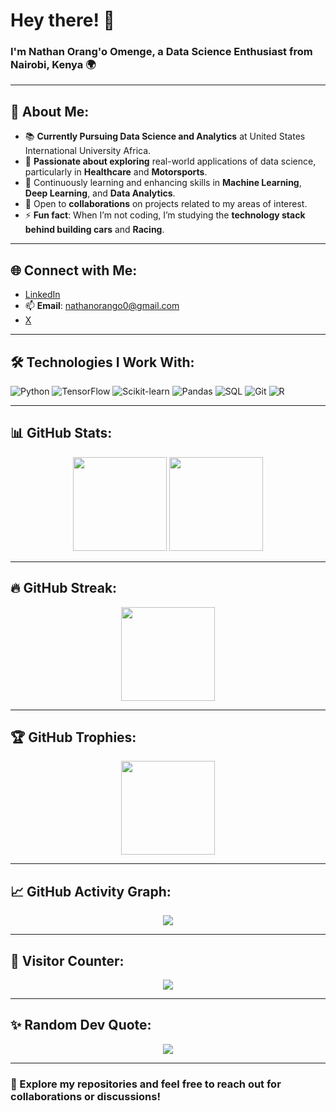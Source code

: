 # Hey there! 👋  
### I'm **Nathan Orang'o Omenge**, a Data Science Enthusiast from Nairobi, Kenya 🌍

---

## 🚀 About Me:
- 📚 **Currently Pursuing Data Science and Analytics** at United States International University Africa.  
- 🔭 **Passionate about exploring** real-world applications of data science, particularly in **Healthcare** and **Motorsports**.  
- 🌱 Continuously learning and enhancing skills in **Machine Learning**, **Deep Learning**, and **Data Analytics**.  
- 💼 Open to **collaborations** on projects related to my areas of interest.  
- ⚡ **Fun fact**: When I’m not coding, I’m studying  the **technology stack behind building cars** and **Racing**.  

---

## 🌐 Connect with Me:
- [LinkedIn](https://www.linkedin.com/in/nathan-orango/)  
- 📫 **Email**: [nathanorango0@gmail.com](mailto:nathanorango0@gmail.com)
- [X](https://x.com/adagi04strings)

---

## 🛠️ Technologies I Work With:
![Python](https://img.shields.io/badge/Python-3776AB?style=for-the-badge&logo=python)
![TensorFlow](https://img.shields.io/badge/TensorFlow-FF6F00?style=for-the-badge&logo=tensorflow)
![Scikit-learn](https://img.shields.io/badge/Scikit--learn-F7931E?style=for-the-badge&logo=scikit-learn)
![Pandas](https://img.shields.io/badge/Pandas-150458?style=for-the-badge&logo=pandas)
![SQL](https://img.shields.io/badge/SQL-4479A1?style=for-the-badge&logo=mysql)
![Git](https://img.shields.io/badge/Git-F05032?style=for-the-badge&logo=git)
![R](https://img.shields.io/badge/R-276DC3?style=for-the-badge&logo=r)

---

## 📊 GitHub Stats:
<div align="center">
  <img src="https://github-readme-stats.vercel.app/api?username=Nathan-Omenge&show_icons=true&theme=radical" height="150px">
  <img src="https://github-readme-stats.vercel.app/api/top-langs/?username=Nathan-Omenge&layout=compact&theme=radical" height="150px">
</div>

---

## 🔥 GitHub Streak:
<div align="center">
  <img src="https://github-readme-streak-stats.herokuapp.com/?user=Nathan-Omenge&theme=radical" height="150px">
</div>

---

## 🏆 GitHub Trophies:
<div align="center">
  <img src="https://github-profile-trophy.vercel.app/?username=Nathan-Omenge&theme=radical" height="150px">
</div>

---

## 📈 GitHub Activity Graph:
<div align="center">
  <img src="https://github-readme-activity-graph.vercel.app/graph?username=Nathan-Omenge&theme=radical" />
</div>

---

## 🧮 Visitor Counter:
<div align="center">
  <img src="https://komarev.com/ghpvc/?username=Nathan-Omenge&color=blueviolet&style=flat-square" />
</div>

---

## ✨ Random Dev Quote:
<div align="center">
  <img src="https://quotes-github-readme.vercel.app/api?type=horizontal&theme=radical" />
</div>

---

### 🌟 Explore my repositories and feel free to reach out for **collaborations** or **discussions**!

